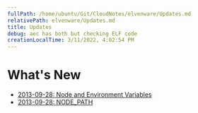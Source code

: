 ```yaml
---
fullPath: /home/ubuntu/Git/CloudNotes/elvenware/Updates.md
relativePath: elvenware/Updates.md
title: Updates
debug: aec has both but checking ELF code
creationLocalTime: 3/11/2022, 4:02:54 PM
---
```


<!-- toc -->
<!-- tocstop -->

What's New
==========

- [2013-09-28: Node and Environment Variables](http://www.elvenware.com/charlie/development/web/JavaScript/NodeJs.html#node-and-environment-variables)
- [2013-09-28: NODE_PATH](http://www.elvenware.com/charlie/development/web/JavaScript/NodeJs.html#nodePath)

